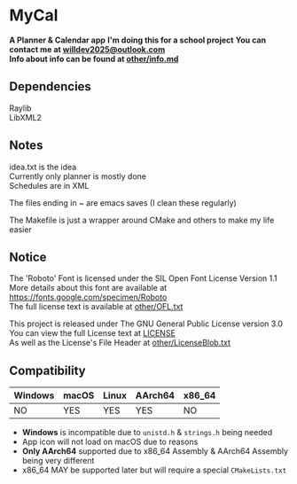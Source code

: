 # MyCal
__A Planner & Calendar app__
__I'm doing this for a school project__
__You can contact me at [willdev2025@outlook.com](mailto:willdev2025@outlook.com)__   
__Info about info can be found at [other/info.md](other/info.md)__  
## Dependencies
Raylib  
LibXML2  

## Notes  
idea.txt is the idea  
Currently only planner is mostly done    
Schedules are in XML  

The files ending in ~ are emacs saves (I clean these regularly)  
  
The Makefile is just a wrapper around CMake and others to make my life easier  

## Notice  
The 'Roboto' Font is licensed under the SIL Open Font License Version 1.1  
More details about this font are available at https://fonts.google.com/specimen/Roboto  
The full license text is available at [other/OFL.txt](other/OFL.txt)  

This project is released under The GNU General Public License version 3.0  
You can view the full License text at [LICENSE](LICENSE)  
As well as the License's File Header at [other/LicenseBlob.txt](other/LicenseBlob.txt)

## Compatibility    

| Windows | macOS | Linux | AArch64 | x86_64 |
|---------|-------|-------|---------|--------|
| NO      | YES   | YES   | YES     | NO     |

- __Windows__ is incompatible due to `unistd.h` & `strings.h` being needed
- App icon will not load on macOS due to reasons  
- __Only AArch64__ supported due to x86_64 Assembly & AArch64 Assembly being very different
- x86_64 MAY be supported later but will require a special `CMakeLists.txt`
